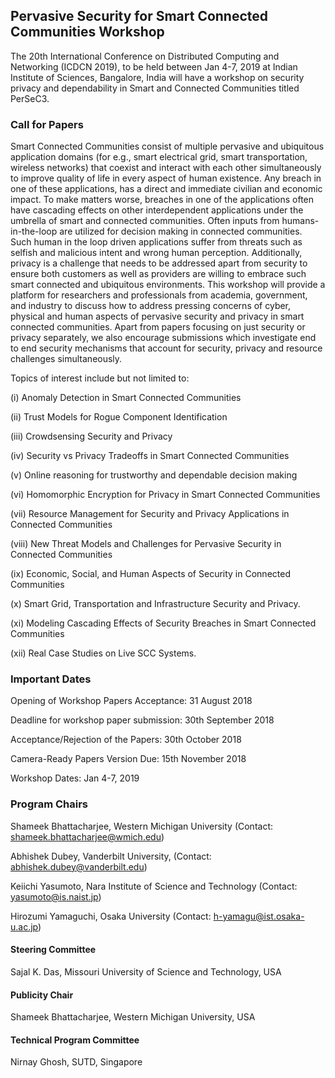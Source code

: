 ## Pervasive Security for Smart Connected Communities Workshop

The 20th International Conference on Distributed Computing and Networking (ICDCN 2019), to be held between Jan 4-7, 2019 at Indian Institute of Sciences, Bangalore, India will have a workshop on security privacy and dependability in Smart and Connected Communities titled PerSeC3.

### Call for Papers 

Smart Connected Communities consist of multiple pervasive and ubiquitous application domains (for e.g., smart electrical grid, smart transportation, wireless networks) that coexist and interact with each other simultaneously to improve quality of life in every aspect of human existence. Any breach in one of these applications, has a direct and immediate civilian and economic impact. To make matters worse, breaches in one of the applications often have cascading effects on other interdependent applications under the umbrella of smart and connected communities. Often inputs from humans-in-the-loop are utilized for decision making in connected communities. Such human in the loop driven applications suffer from threats such as selfish and malicious intent and wrong human perception. Additionally, privacy is a challenge that needs to be addressed apart from security to ensure both customers as well as providers are willing to embrace such smart connected and ubiquitous environments. This workshop will provide a platform for researchers and professionals from academia, government, and industry to discuss how to address pressing concerns of cyber, physical and human aspects of pervasive security and privacy in smart connected communities. Apart from papers focusing on just security or privacy separately, we also encourage submissions which investigate end to end security mechanisms that account for security, privacy and resource challenges simultaneously.

Topics of interest include but not limited to: 

(i) Anomaly Detection in Smart Connected Communities

(ii) Trust Models for Rogue Component Identification

(iii) Crowdsensing Security and Privacy  

(iv) Security vs Privacy Tradeoffs in Smart Connected Communities

(v) Online reasoning for trustworthy and dependable decision making

(vi) Homomorphic Encryption for Privacy in Smart Connected Communities

(vii) Resource Management for Security and Privacy Applications in Connected Communities

(viii) New Threat Models and Challenges for Pervasive Security in Connected Communities

(ix) Economic, Social, and Human Aspects of Security in Connected Communities

(x) Smart Grid, Transportation and Infrastructure Security and Privacy.

(xi)  Modeling Cascading Effects of Security Breaches in Smart Connected Communities

(xii)  Real Case Studies on Live SCC Systems.


### Important Dates

Opening of Workshop Papers Acceptance: 31 August 2018

Deadline for workshop paper submission: 30th September 2018

Acceptance/Rejection of the Papers: 30th October 2018

Camera-Ready Papers Version Due: 15th November 2018

Workshop Dates:  Jan 4-7, 2019

### Program Chairs

   Shameek Bhattacharjee, Western Michigan University 
   (Contact: shameek.bhattacharjee@wmich.edu)
    
   Abhishek Dubey, Vanderbilt University, 
   (Contact: abhishek.dubey@vanderbilt.edu)
   
   Keiichi Yasumoto, Nara Institute of Science and Technology 
   (Contact: yasumoto@is.naist.jp)
    
   Hirozumi Yamaguchi, Osaka University 
   (Contact: h-yamagu@ist.osaka-u.ac.jp)

#### Steering Committee

  Sajal K. Das, Missouri University of Science and Technology, USA
  
#### Publicity Chair
   
  Shameek Bhattacharjee, Western Michigan University, USA
  
#### Technical Program Committee
     
   Nirnay Ghosh, SUTD, Singapore
  
